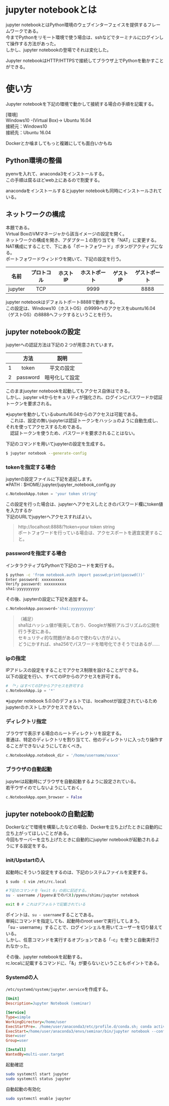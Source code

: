 # jupyter notebookとは

jupyter notebookとはPython環境のウェブインターフェイスを提供するフレームワークである。  
今までPythonをリモート環境で使う場合は、sshなどでターミナルにログインして操作する方法があった。  
しかし、jupyter notebookの登場でそれは変化した。  

Jupyter notebookはHTTP/HTTPSで接続してブラウザ上でPythonを動かすことができる。  

# 使い方

Jupyter notebookを下記の環境で動かして接続する場合の手順を記載する。  

[環境]  
Windows10 -(Virtual Box)-> Ubuntu 16.04  
接続元：Windows10  
接続先：Ubuntu 16.04  

Dockerとか噛ましてもっと複雑にしても面白いかもね  

## Python環境の整備

pyenvを入れて、anaconda3をインストールする。  
この手順は腐るほどweb上にあるので割愛する。  

anacondaをインストールするとjupyter notebookも同時にインストールされている。  

## ネットワークの構成

本題である。  
Virtual BoxのVMマネージャから該当イメージの設定を開く。  
ネットワークの構成を開き、アダプター１の割り当てを「NAT」に変更する。  
NAT構成にすることで、下にある「ポートフォワード」ボタンがアクティブになる。  
ポートフォワードウィンドウを開いて、下記の設定を行う。  

|名前|プロトコル|ホストIP|ホストポート|ゲストIP|ゲストポート|
|:--:|:--------:|:------:|:----------:|:------:|:----------:|
|jupyter|TCP||9999||8888|

jupyter notebookはデフォルトポート8888で動作する。  
この設定は、Windows10（ホストOS）の9999へのアクセスをubuntu16.04（ゲストOS）の8888へフックするということを行う。  

## jupyter notebookの設定

jupyterへの認証方法は下記の２つが用意されています。  

||方法|説明|
|:-:|:-:|:-:|
|1|token|平文の設定|
|2|password|暗号化して設定|

このままjuoyter notebookを起動してもアクセス自体はできる。  
しかし、jupyter v4からセキュリティが強化され、ログインにパスワードか認証トークンを要求される。  

※jupyterを動かしているubuntu16.04からのアクセスは可能である。  
　これは、設定の無いjupyterは認証トークンをハッシュのように自動生成し、それを使ってアクセスするためである。  
　認証トークンを使うため、パスワードを要求されることはない。  

下記のコマンドを用いてjupyterの設定を生成する。  

```bash
$ jupyter notebook --generate-config
```

### tokenを指定する場合

jupyterの設定ファイルに下記を追記します。  
※PATH : $HOME/.jupyter/jupyter_notebook_config.py  

```python:$HOME/.jupyter/jupyter_notebook_config.py
c.NotebookApp.token = 'your token string'
```

この設定を行った場合は、jupyterへアクセスしたときのパスワード欄にtoken値を入力するか  
下記のURLでjupyterへアクセスすればよい。  

> http&#58;//localhost:8888/?token=your token string  
> ポートフォワードを行っている場合は、アクセスポートを適宜変更すること。

### passwordを指定する場合

インタラクティブなPythonで下記のコードを実行する。  

```bash
$ python -c 'from notebook.auth import passwd;print(passwd())'
Enter password: xxxxxxxxxx
Verify password: xxxxxxxxxx
sha1:yyyyyyyyyy
```

その後、jupyterの設定に下記を追加する。

```python
c.NotebookApp.password='sha1:yyyyyyyyyy'
```

>（補足）  
>sha1はハッシュ値が衝突しており、Googleが解析アルゴリズムの公開を行う予定にある。  
>セキュリティ的な問題があるので使わない方がよい。  
>どうにかすれば、sha256でパスワードを暗号化できそうではあるが……  

### ipの指定

IPアドレスの設定をすることでアクセス制限を設けることができる。  
以下の設定を行い、すべてのIPからのアクセスを許可する。  

```python
# 「*」はすべてのIPからアクセスを許可する
c.NotebookApp.ip = '*'
```

※jupyter notebook 5.0.0のデフォルトでは、localhostが設定されているためjupyterのホストしかアクセスできない。  

### ディレクトリ指定

ブラウザで表示する場合のルートディレクトリを設定する。  
普通は、特定のディレクトリを割り当てて、他のディレクトリに入ったり操作することができないようにしておくべき。  

```python
c.NotebookApp.notebook_dir = '/home/username/xxxxx'
```

### ブラウザの自動起動

jupyterは起動時にブラウザを自動起動するように設定されている。  
若干ウザイのでしないようにしておく。  

```python
c.NotebookApp.open_browser = False
```

## jupyter notebookの自動起動

Dockerなどで環境を構築したなどの場合、Dockerを立ち上げたときに自動的に立ち上がってほしいことがある。  
今回もサーバーを立ち上げたときに自動的にjupyter notebookが起動されるようにする設定をする。  

### init/Upstartの人

起動時にそういう設定をするのは、下記のシステムファイルを変更する。  

```bash
$ sudo -E vim /etc/rc.local
```

```bash rc.local
#下記のコマンドを「exit 0」の前に記述する。
su - username /(pyenvまでのパス)/pyenv/shims/jupyter notebook

exit 0 # これはデフォルトで記載されている
```

ポイントは、`su - username`することである。  
単純にコマンドを指定しても、起動時のroot userで実行してしまう。  
「su - username」することで、ログインシェルを用いてユーザーを切り替えている。  
しかし、任意コマンドを実行するオプションである「-c」を使うと自動実行されなかった。  

その後、jupyter notebookを起動する。  
rc.localに記載するコマンドに、「&」が要らないということもポイントである。  

### Systemdの人

`/etc/systemd/system/jupyter.service`を作成する。

```ini /etc/systemd/system/jupyter.service
[Unit]
Description=Jupyter Notebook (seminar)

[Service]
Type=simple
WorkingDirectory=/home/user
ExecStartPre=. /home/user/anaconda3/etc/profile.d/conda.sh; conda activate seminar
ExecStart=/home/user/anaconda3/envs/seminar/bin/jupyter notebook --config=/home/user/.jupyter/jupyter_notebook_config.py
User=user
Group=user

[Install]
WantedBy=multi-user.target
```

起動確認

```bash
sudo systemctl start jupyter
sudo systemctl status jupyter
```

自動起動の有効化

```bash
sudo systemctl enable jupyter
```
